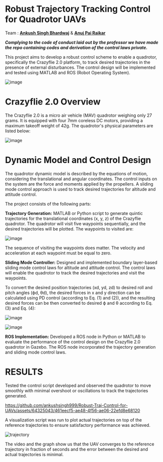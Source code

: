 # Robust Trajectory Tracking Control for Quadrotor UAVs	

Team : **[Ankush Singh Bhardwaj](https://github.com/ankushsingh999)**   &  **[Anuj Pai Raikar](https://github.com/22by7-raikar)**

***Complying to the code of conduct laid out by the professor we have made the repo containing codes and derivation of the control laws private.***

This project aims to develop a robust control scheme to enable a quadrotor, specifically the Crazyflie 2.0 platform, to track desired trajectories in the presence of external disturbances. The control design will be implemented and tested using MATLAB and ROS (Robot Operating System).

![image](https://github.com/ankushsingh999/Robust-Traj-Control-for-UAVs/assets/64325043/1720dcde-6ee9-432f-9ca6-9e6e3d220441)


# Crazyflie 2.0 Overview
The Crazyflie 2.0 is a micro air vehicle (MAV) quadrotor weighing only 27 grams. It is equipped with four 7mm coreless DC motors, providing a maximum takeoff weight of 42g. The quadrotor's physical parameters are listed below:

![image](https://github.com/ankushsingh999/Robust-Traj-Control-for-UAVs/assets/64325043/b071ffd7-3ff3-4097-9170-b6ba69259702)

# Dynamic Model and Control Design
The quadrotor dynamic model is described by the equations of motion, considering the translational and angular coordinates. The control inputs on the system are the force and moments applied by the propellers. A sliding mode control approach is used to track desired trajectories for altitude and attitude control.

The project consists of the following parts:

**Trajectory Generation:** MATLAB or Python script to generate quintic trajectories for the translational coordinates (x, y, z) of the Crazyflie quadrotor. The quadrotor will visit five waypoints sequentially, and the desired trajectories will be plotted. The waypoints to visited are:

![image](https://github.com/ankushsingh999/Robust-Traj-Control-for-UAVs/assets/64325043/4bd9b204-6689-46b8-8a19-70bd01643f24)

The sequence of visiting the waypoints does matter. The velocity and acceleration at each waypoint must be equal to zero.

**Sliding Mode Controller:** Designed and implemented boundary layer-based sliding mode control laws for altitude and attitude control. The control laws will enable the quadrotor to track the desired trajectories and visit the waypoints.

To convert the desired position trajectories (xd, yd, zd) to desired roll and pitch angles (ϕd, θd), the desired forces in x and y direction can be calculated using PD control (according to Eq. (1) and (2)), and the resulting desired forces can be then converted to desired ϕ and θ according to Eq. (3) and Eq. (4):

![image](https://github.com/ankushsingh999/Robust-Traj-Control-for-UAVs/assets/64325043/f66f9a2a-cee6-40b8-9cf5-df39ff71a0c5)

![image](https://github.com/ankushsingh999/Robust-Traj-Control-for-UAVs/assets/64325043/7a5b0645-4a50-4dde-8650-f07f08e00ac5)



**ROS Implementation:** Developed a ROS node in Python or MATLAB to evaluate the performance of the control design on the Crazyflie 2.0 quadrotor in Gazebo. The ROS node incorporated the trajectory generation and sliding mode control laws.


# RESULTS

Tested the control script developed and observed the quadrotor to move smoothly with minimal overshoot or oscillations to track the trajectories generated.

https://github.com/ankushsingh999/Robust-Traj-Control-for-UAVs/assets/64325043/461eecf5-ae48-4f56-ae06-22efd8e68120

A visualization script was run to plot actual trajectories on top of the reference trajectories to ensure satisfactory performance was achieved.

![trajectory](https://github.com/ankushsingh999/Robust-Traj-Control-for-UAVs/assets/64325043/78abeaa3-08bf-4b26-9b88-b6572cb871b9)

The video and the graph show us that the UAV converges to the reference trajectory in fraction of seconds and the error between the desired and actual trajectories is minimal. 

